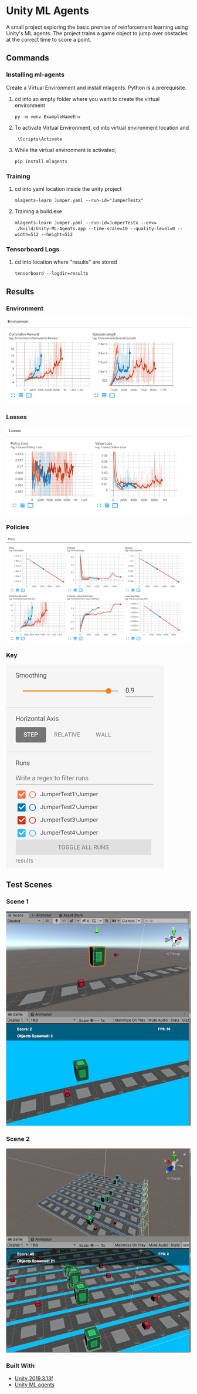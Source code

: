# Unity ML Agents

A small project exploring the basic premise of reinforcement learning using Unity's ML agents. The project trains a game object to jump over obstacles at the correct time to score a point.

## Commands

### Installing ml-agents

Create a Virtual Environment and install mlagents. Python is a prerequisite.

1. cd into an empty folder where you want to create the virtual environment  
    ```
    py -m venv ExampleNameEnv
    ```
2. To activate Virtual Environment, cd into virtual environment location and  
    ```
    .\Scripts\Activate
    ```
3. While the virtual environment is activated,
    ```
    pip install mlagents
    ```

### Training 
    
1. cd into yaml location inside the unity project
    ```
    mlagents-learn Jumper.yaml --run-id="JumperTestx"
    ```
2. Training a build.exe
    ```
    mlagents-learn Jumper.yaml --run-id=JumperTestx --env= ./Build/Unity-ML-Agents.app --time-scale=10 --quality-level=0 --width=512 --height=512
    ```

### Tensorboard Logs

1. cd into location where "results" are stored
    ```
    tensorboard --logdir=results
    ```

## Results

### Environment
![](/Readme_assets/Env.png)

### Losses
![](/Readme_assets/losses.png)

### Policies
![](/Readme_assets/Policies.png)

### Key
![](/Readme_assets/Key.png)

## Test Scenes

### Scene 1
![](/Readme_assets/1.png)

### Scene 2
![](/Readme_assets/T2_1.png)

### Built With

* [Unity 2019.3.13f](https://unity.com/)
* [Unity ML agents](https://github.com/Unity-Technologies/ml-agents)
